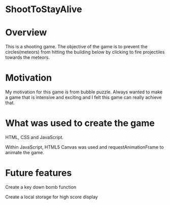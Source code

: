 # ShootToStayAlive

# Overview
This is a shooting game. The objective of the game is to prevent the circles(meteors) from hitting the building below by clicking to fire projectiles towards the meteors.

# Motivation
My motivation for this game is from bubble puzzle. Always wanted to make a game that is intensive and exciting and I felt this game can really achieve that.

# What was used to create the game
HTML, CSS and JavaScript.

Within JavaScript, HTML5 Canvas was used and requestAnimationFrame to animate the game.

# Future features

Create a key down bomb function

Create a local storage for high score display
